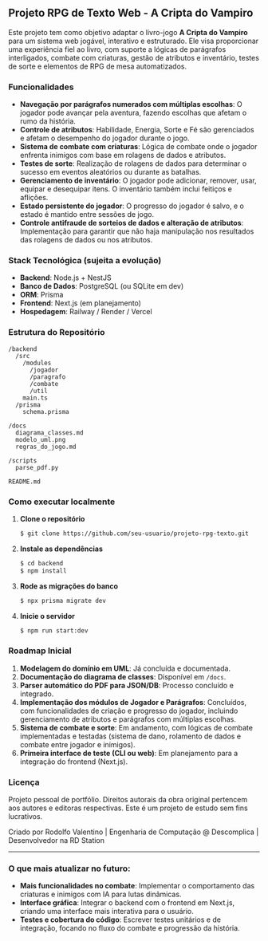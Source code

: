 
## Projeto RPG de Texto Web - A Cripta do Vampiro

Este projeto tem como objetivo adaptar o livro-jogo **A Cripta do Vampiro** para um sistema web jogável, interativo e estruturado. Ele visa proporcionar uma experiência fiel ao livro, com suporte a lógicas de parágrafos interligados, combate com criaturas, gestão de atributos e inventário, testes de sorte e elementos de RPG de mesa automatizados.

### Funcionalidades

- **Navegação por parágrafos numerados com múltiplas escolhas**: O jogador pode avançar pela aventura, fazendo escolhas que afetam o rumo da história.
- **Controle de atributos**: Habilidade, Energia, Sorte e Fé são gerenciados e afetam o desempenho do jogador durante o jogo.
- **Sistema de combate com criaturas**: Lógica de combate onde o jogador enfrenta inimigos com base em rolagens de dados e atributos.
- **Testes de sorte**: Realização de rolagens de dados para determinar o sucesso em eventos aleatórios ou durante as batalhas.
- **Gerenciamento de inventário**: O jogador pode adicionar, remover, usar, equipar e desequipar itens. O inventário também inclui feitiços e aflições.
- **Estado persistente do jogador**: O progresso do jogador é salvo, e o estado é mantido entre sessões de jogo.
- **Controle antifraude de sorteios de dados e alteração de atributos**: Implementação para garantir que não haja manipulação nos resultados das rolagens de dados ou nos atributos.

### Stack Tecnológica (sujeita a evolução)

- **Backend**: Node.js + NestJS
- **Banco de Dados**: PostgreSQL (ou SQLite em dev)
- **ORM**: Prisma
- **Frontend**: Next.js (em planejamento)
- **Hospedagem**: Railway / Render / Vercel

### Estrutura do Repositório

```plaintext
/backend
  /src
    /modules
      /jogador
      /paragrafo
      /combate
      /util
    main.ts
  /prisma
    schema.prisma

/docs
  diagrama_classes.md
  modelo_uml.png
  regras_do_jogo.md

/scripts
  parse_pdf.py

README.md
```

### Como executar localmente

1. **Clone o repositório**
   ```bash
   $ git clone https://github.com/seu-usuario/projeto-rpg-texto.git
   ```

2. **Instale as dependências**
   ```bash
   $ cd backend
   $ npm install
   ```

3. **Rode as migrações do banco**
   ```bash
   $ npx prisma migrate dev
   ```

4. **Inicie o servidor**
   ```bash
   $ npm run start:dev
   ```

### Roadmap Inicial

1. **Modelagem do domínio em UML**: Já concluída e documentada.
2. **Documentação do diagrama de classes**: Disponível em `/docs`.
3. **Parser automático do PDF para JSON/DB**: Processo concluído e integrado.
4. **Implementação dos módulos de Jogador e Parágrafos**: Concluídos, com funcionalidades de criação e progresso do jogador, incluindo gerenciamento de atributos e parágrafos com múltiplas escolhas.
5. **Sistema de combate e sorte**: Em andamento, com lógicas de combate implementadas e testadas (sistema de dano, rolamento de dados e combate entre jogador e inimigos).
6. **Primeira interface de teste (CLI ou web)**: Em planejamento para a integração do frontend (Next.js).

### Licença

Projeto pessoal de portfólio. Direitos autorais da obra original pertencem aos autores e editoras respectivas. Este é um projeto de estudo sem fins lucrativos.

Criado por Rodolfo Valentino | Engenharia de Computação @ Descomplica | Desenvolvedor na RD Station

---

### O que mais atualizar no futuro:

- **Mais funcionalidades no combate**: Implementar o comportamento das criaturas e inimigos com IA para lutas dinâmicas.
- **Interface gráfica**: Integrar o backend com o frontend em Next.js, criando uma interface mais interativa para o usuário.
- **Testes e cobertura do código**: Escrever testes unitários e de integração, focando no fluxo do combate e progressão da história.

